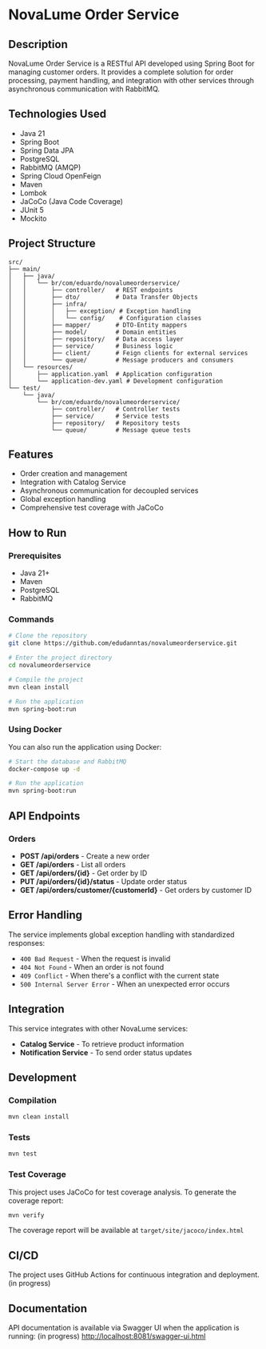 # NovaLume Order Service

## Description

NovaLume Order Service is a RESTful API developed using Spring Boot for managing customer orders. It provides a complete solution for order processing, payment handling, and integration with other services through asynchronous communication with RabbitMQ.

## Technologies Used

- Java 21
- Spring Boot
- Spring Data JPA
- PostgreSQL
- RabbitMQ (AMQP)
- Spring Cloud OpenFeign
- Maven
- Lombok
- JaCoCo (Java Code Coverage)
- JUnit 5
- Mockito

## Project Structure

```
src/
├── main/
│   ├── java/
│   │   └── br/com/eduardo/novalumeorderservice/
│   │       ├── controller/   # REST endpoints
│   │       ├── dto/          # Data Transfer Objects
│   │       ├── infra/
│   │       │   ├── exception/ # Exception handling
│   │       │   └── config/    # Configuration classes
│   │       ├── mapper/       # DTO-Entity mappers
│   │       ├── model/        # Domain entities
│   │       ├── repository/   # Data access layer
│   │       ├── service/      # Business logic
│   │       ├── client/       # Feign clients for external services
│   │       └── queue/        # Message producers and consumers
│   └── resources/
│       ├── application.yaml  # Application configuration
│       └── application-dev.yaml # Development configuration
└── test/
    └── java/
        └── br/com/eduardo/novalumeorderservice/
            ├── controller/   # Controller tests
            ├── service/      # Service tests
            ├── repository/   # Repository tests
            └── queue/        # Message queue tests
```

## Features

- Order creation and management
- Integration with Catalog Service
- Asynchronous communication for decoupled services
- Global exception handling
- Comprehensive test coverage with JaCoCo

## How to Run

### Prerequisites

- Java 21+
- Maven
- PostgreSQL
- RabbitMQ

### Commands

```bash
# Clone the repository
git clone https://github.com/edudanntas/novalumeorderservice.git

# Enter the project directory
cd novalumeorderservice

# Compile the project
mvn clean install

# Run the application
mvn spring-boot:run
```

### Using Docker

You can also run the application using Docker:

```bash
# Start the database and RabbitMQ
docker-compose up -d

# Run the application
mvn spring-boot:run
```

## API Endpoints

### Orders

- **POST /api/orders** - Create a new order
- **GET /api/orders** - List all orders
- **GET /api/orders/{id}** - Get order by ID
- **PUT /api/orders/{id}/status** - Update order status
- **GET /api/orders/customer/{customerId}** - Get orders by customer ID

## Error Handling

The service implements global exception handling with standardized responses:

- `400 Bad Request` - When the request is invalid
- `404 Not Found` - When an order is not found
- `409 Conflict` - When there's a conflict with the current state
- `500 Internal Server Error` - When an unexpected error occurs

## Integration

This service integrates with other NovaLume services:

- **Catalog Service** - To retrieve product information
- **Notification Service** - To send order status updates

## Development

### Compilation

```bash
mvn clean install
```

### Tests

```bash
mvn test
```

### Test Coverage

This project uses JaCoCo for test coverage analysis. To generate the coverage report:

```bash
mvn verify
```

The coverage report will be available at `target/site/jacoco/index.html`

## CI/CD

The project uses GitHub Actions for continuous integration and deployment. (in progress)

## Documentation

API documentation is available via Swagger UI when the application is running: (in progress)
<http://localhost:8081/swagger-ui.html>
